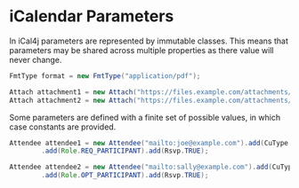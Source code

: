 # iCalendar Parameters

In iCal4j parameters are represented by immutable classes. This means that parameters may be shared across
multiple properties as there value will never change.

```java
FmtType format = new FmtType("application/pdf");

Attach attachment1 = new Attach("https://files.example.com/attachments/1.pdf").add(format);
Attach attachment2 = new Attach("https://files.example.com/attachments/2.pdf").add(format);
```

Some parameters are defined with a finite set of possible values, in which case constants are provided.

```java
Attendee attendee1 = new Attendee("mailto:joe@example.com").add(CuType.INDIVIDUAL)
        .add(Role.REQ_PARTICIPANT).add(Rsvp.TRUE);

Attendee attendee2 = new Attendee("mailto:sally@example.com").add(CuType.INDIVIDUAL)
        .add(Role.OPT_PARTICIPANT).add(Rsvp.TRUE);

```
